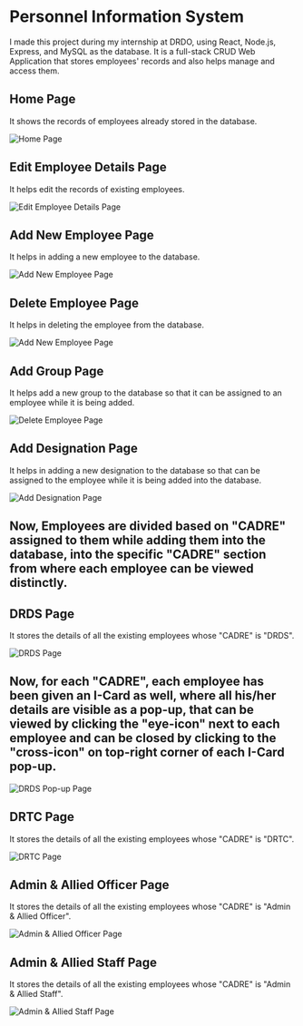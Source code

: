 # Personnel Information System

I made this project during my internship at DRDO, using React, Node.js, Express, and MySQL as the database. It is a full-stack CRUD Web Application that stores employees' records and also helps manage and access them.

## Home Page

It shows the records of employees already stored in the database.

![Home Page](https://drive.google.com/file/d/1_HC3RGHhhCPGsLGxszS7lA3oSGHijpze/view?usp=sharing)


## Edit Employee Details Page

It helps edit the records of existing employees.

![Edit Employee Details Page](https://drive.google.com/file/d/1RWLUelw1tke1K5TWHUQjbQQASVqI2c8v/view?usp=sharing)

## Add New Employee Page

It helps in adding a new employee to the database.

![Add New Employee Page](https://drive.google.com/file/d/1tOyAFpTi3EdaWF-cRltQ6aAtlH7poC5V/view?usp=sharing)

## Delete Employee Page

It helps in deleting the employee from the database.

![Add New Employee Page](https://drive.google.com/file/d/1t9SSuXPLPpIQWbkBvvfp_aX_BGOMkn8T/view?usp=sharing)

## Add Group Page

It helps add a new group to the database so that it can be assigned to an employee while it is being added.

![Delete Employee Page](https://drive.google.com/file/d/1gcwdy323QqZKszRwTjB-K1Fk6fIvRvsB/view?usp=sharing)

## Add Designation Page

It helps in adding a new designation to the database so that can be assigned to the employee while it is being added into the database.

![Add Designation Page](https://drive.google.com/file/d/1wNJXXR0-q40MePco_0vJIljs4AJiAUCP/view?usp=sharing)


## Now, Employees are divided based on "CADRE" assigned to them while adding them into the database, into the specific "CADRE" section from where each employee can be viewed distinctly.


## DRDS Page

It stores the details of all the existing employees whose "CADRE" is "DRDS".

![DRDS Page](https://drive.google.com/file/d/1iTI7sjcYdhLuwGrzjmK5fN7bOqGi_T04/view?usp=sharing)

## Now, for each "CADRE", each employee has been given an I-Card as well, where all his/her details are visible as a pop-up, that can be viewed by clicking the "eye-icon" next to each employee and can be closed by clicking to the "cross-icon" on top-right corner of each I-Card pop-up.

![DRDS Pop-up Page](https://drive.google.com/file/d/1tpq3E7xiD2QSEo4VVufijjT_pY3XSYrk/view?usp=sharing)


## DRTC Page

It stores the details of all the existing employees whose "CADRE" is "DRTC".

![DRTC Page](https://drive.google.com/file/d/1Q7hZsYQ70xyK3-26KtDRZOdJ4CMyIrdG/view?usp=sharing)


## Admin & Allied Officer Page

It stores the details of all the existing employees whose "CADRE" is "Admin & Allied Officer".

![Admin & Allied Officer Page](https://drive.google.com/file/d/1ZPjy-iByGnSMwkPUwb-cdZqsFef2iiQW/view?usp=sharing)


## Admin & Allied Staff Page

It stores the details of all the existing employees whose "CADRE" is "Admin & Allied Staff".

![Admin & Allied Staff Page](https://drive.google.com/file/d/1-S5pw4IdcCFxKGkg3UtJ6MGPM6Sxmack/view?usp=sharing)










